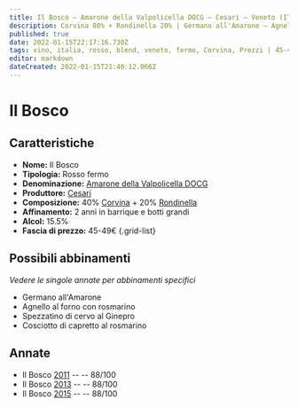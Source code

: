 ```yaml
---
title: Il Bosco – Amarone della Valpolicella DOCG – Cesari – Veneto (IT) – 45-49€ – 3★
description: Corvina 80% + Rondinella 20% | Germano all'Amarone – Agnello al forno con rosmarino – Spezzatino di cervo al Ginepro – Cosciotto di capretto al rosmarino
published: true
date: 2022-01-15T22:17:16.730Z
tags: vino, italia, rosso, blend, veneto, fermo, Corvina, Prezzi | 45-49€, Rondinella, Germano all'Amarone, Agnello al forno con rosmarino, Spezzatino di cervo al Ginepro, Cosciotto di capretto al rosmarino, Valutazioni | 3 stelle
editor: markdown
dateCreated: 2022-01-15T21:40:12.066Z
---
```


# Il Bosco

## Caratteristiche
- **Nome:** Il Bosco
- **Tipologia:** Rosso fermo
- **Denominazione:** [Amarone della Valpolicella DOCG](/denominazioni/Italia/Veneto/DOCG/Amarone-della-Valpolicella)
- **Produttore:** [Cesari](/produttori/Italia/Veneto/Cesari) 
- **Composizione:** 40% [Corvina](/vitigni/Italia/bacca-nera/corvina) + 20% [Rondinella](/vitigni/Italia/bacca-nera/rondinella)
- **Affinamento:** 2 anni in barrique e botti grandi
- **Alcol:** 15.5%
- **Fascia di prezzo:** 45-49€
{.grid-list}




## Possibili abbinamenti
*Vedere le singole annate per abbinamenti specifici*

- Germano all'Amarone
- Agnello al forno con rosmarino
- Spezzatino di cervo al Ginepro
- Cosciotto di capretto al rosmarino

## Annate
- Il Bosco [2011](vini/Italia/Veneto/Cesari/Amarone-Il-Bosco/2011) -- <span class="star-3"></span> -- 88/100
- Il Bosco [2013](vini/Italia/Veneto/Cesari/Amarone-Il-Bosco/2013) -- <span class="star-3"></span> -- 88/100
- Il Bosco [2015](vini/Italia/Veneto/Cesari/Amarone-Il-Bosco/2015) -- <span class="star-3"></span> -- 88/100
